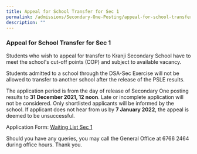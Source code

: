 ```yaml
---
title: Appeal for School Transfer for Sec 1
permalink: /admissions/Secondary-One-Posting/appeal-for-school-transfer-sec-1/
description: ""
---
```


### Appeal for School Transfer for Sec 1

Students who wish to appeal for transfer to Kranji Secondary School have to meet the school's cut-off points (COP) and subject to available vacancy.

  

Students admitted to a school through the DSA-Sec Exercise will not be allowed to transfer to another school after the release of the PSLE results.

  

The application period is from the day of release of Secondary One posting results to **31 December 2021, 12 noon**. Late or incomplete application will not be considered. Only shortlisted applicants will be informed by the school. If applicant does not hear from us by **7 January 2022**, the appeal is deemed to be unsuccessful.

  
Application Form: [Waiting List Sec 1](https://go.gov.sg/waitinglist-sec1-2022)  
  
Should you have any queries, you may call the General Office at 6766 2464 during office hours. Thank you.